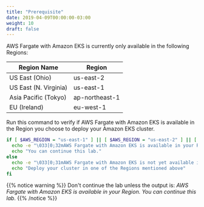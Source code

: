 ```yaml
---
title: "Prerequisite"
date: 2019-04-09T00:00:00-03:00
weight: 10
draft: false
---
```


AWS Fargate with Amazon EKS is currently only available in the following Regions:

| Region Name | Region |
|---|---|
| US East (Ohio) | us-east-2 |
| US East (N. Virginia) | us-east-1 |
| Asia Pacific (Tokyo) | ap-northeast-1 |
| EU (Ireland) | eu-west-1 |

Run this command to verify if AWS Fargate with Amazon EKS is available in the Region you choose to deploy your Amazon EKS cluster.

```bash
if [ $AWS_REGION = "us-east-1" ] || [ $AWS_REGION = "us-east-2" ] || [ $AWS_REGION = "ap-northeast-1" ] || [ $AWS_REGION = "eu-west-1" ] ; then
  echo -e "\033[0;32mAWS Fargate with Amazon EKS is available in your Region."
  echo "You can continue this lab."
else
  echo -e "\033[0;31mAWS Fargate with Amazon EKS is not yet available in your Region."
  echo "Deploy your cluster in one of the Regions mentioned above"
fi
```

{{% notice warning %}}
Don't continue the lab unless the output is:
*AWS Fargate with Amazon EKS is available in your Region.
You can continue this lab*.
{{% /notice %}}
